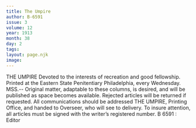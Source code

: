 ```yaml
---
title: The Umpire
author: B-6591
issue: 3
volume: 12
year: 1913
month: 38
day: 2
tags:
layout: page.njk
image:
---
```

THE UMPIRE    Devoted to the interests of recreation and good fellowship.    Printed at the Eastern State Penitentiary Philadelphia, every Wednesday.    MSS.-- Original matter, adaptable to these columns, is desired, and will be published as space becomes available. Rejected articles will be returned if requested.   All communications should be addressed THE UMPIRE, Printing Office, and handed to Overseer, who will see to delivery.   To insure attention, all articles must be signed with the writer’s registered number.   B 6591 : Editor 

